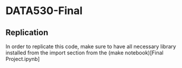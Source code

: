# DATA530-Final

## Replication

In order to replicate this code, make sure to have all necessary library installed from the import section from the (make notebook)[Final Project.ipynb]
